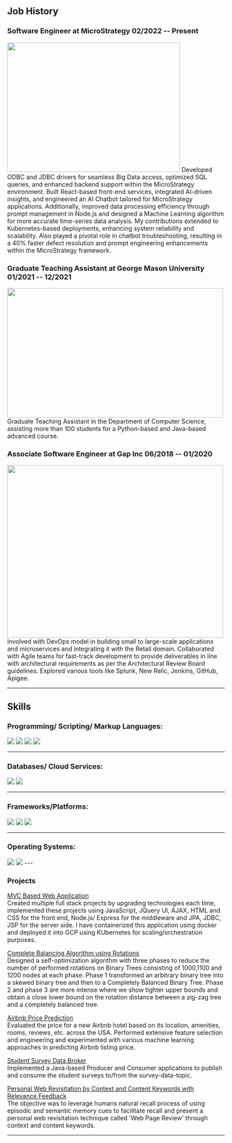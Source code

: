 ## Job History
### Software Engineer at MicroStrategy 02/2022 -- Present
<img src="images/mstr-social-preview.jpg?raw=true" width="400" height="300"/>
Developed ODBC and JDBC drivers for seamless Big Data access, optimized SQL queries, and enhanced backend support within the MicroStrategy environment. Built React-based front-end services, integrated AI-driven insights, and engineered an AI Chatbot tailored for MicroStrategy applications. Additionally, improved data processing efficiency through prompt management in Node.js and designed a Machine Learning algorithm for more accurate time-series data analysis. My contributions extended to Kubernetes-based deployments, enhancing system reliability and scalability. Also played a pivotal role in chatbot troubleshooting, resulting in a 40% faster defect resolution and prompt engineering enhancements within the MicroStrategy framework.

### Graduate Teaching Assistant at George Mason University 01/2021 -- 12/2021
<img src="images/gta.gif?raw=true" width="500" height="300"/>
Graduate Teaching Assistant in the Department of Computer Science, assisting more than 100 students for a Python-based and Java-based advanced course.
 
### Associate Software Engineer at Gap Inc 06/2018 -- 01/2020
<img src="images/gap1.gif?raw=true" width="500" height="400"/>
Involved with DevOps model in building small to large-scale applications and microservices and integrating it with the Retail domain. Collaborated with Agile teams for fast-track development to provide deliverables in line with architectural requirements as per the Architectural Review Board guidelines. Explored various tools like Splunk, New Relic, Jenkins, GitHub, Apigee.


---
## Skills
### Programming/ Scripting/ Markup Languages:
<img src="images/p1.png?raw=true"/>
<img src="images/p2.png?raw=true"/>
<img src="images/p3.png?raw=true"/>
<img src="images/p4.png?raw=true"/>

---
### Databases/ Cloud Services:
<img src="images/db1.png?raw=true"/>
<img src="images/db2.png?raw=true"/>

---
### Frameworks/Platforms:
<img src="images/fm1.png?raw=true"/>
<img src="images/fm2.png?raw=true"/>
<img src="images/framework3.png?raw=true"/>

---
### Operating Systems:
<img src="images/os1.png?raw=true"/>
<img src="images/os2.png?raw=true"/>
---

### Projects 

[MVC Based Web Application](https://github.com/rachana07/MVC-Based-Web-Application)\
Created multiple full stack projects by upgrading technologies each time, implemented these projects using JavaScript, JQuery UI, AJAX, HTML and CSS for the front end, Node.js/ Express for the middleware and JPA, JDBC, JSP for the server side. I have containerized this application using docker and deployed it into GCP using KUbernetes for scaling/orchestration purposes.

[Complete Balancing Algorithm using Rotations](https://github.com/rachana07/Balancing-Tree-via-rotations)\
Designed a self-optimization algorithm with three phases to reduce the number of performed rotations on Binary Trees consisting of 1000,1100
and 1200 nodes at each phase. Phase 1 transformed an arbitrary binary tree into a skewed binary tree and then to a Completely Balanced Binary Tree. Phase 2 and phase 3 are more intense where we show tighter upper bounds and obtain a close lower bound on the rotation distance between a zig-zag tree and a completely balanced tree.

[Airbnb Price Prediction](https://github.com/rachana07/Airbnb-Price-Prediction)\
Evaluated the price for a new Airbnb hotel based on its location, amenities, rooms, reviews, etc. across the USA. Performed extensive feature selection and engineering and experimented with various machine learning approaches in predicting Airbnb listing price.

[Student Survey Data Broker](https://github.com/rachana07/Student-Survey-Data-Broker)\
Implemented a Java-based Producer and Consumer applications to publish and consume the student surveys to/from the survey-data-topic. 

[Personal Web Revisitation by Context and Content Keywords with Relevance Feedback](https://github.com/rachana07/Personal-Web-Revisitation)\
The objective was to leverage humans natural recall process of using episodic and semantic memory cues to facilitate recall and present a personal web revisitation technique called 'Web Page Review' through context and content keywords.



---


